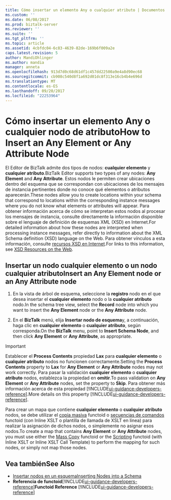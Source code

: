 ```yaml
---
title: Cómo insertar un elemento Any o cualquier atributo | Documentos de Microsoft
ms.custom: ''
ms.date: 06/08/2017
ms.prod: biztalk-server
ms.reviewer: ''
ms.suite: ''
ms.tgt_pltfrm: ''
ms.topic: article
ms.assetid: 4cbfdc04-6c83-4639-82de-169b6f009a2e
caps.latest.revision: 5
author: MandiOhlinger
ms.author: mandia
manager: anneta
ms.openlocfilehash: 913d7d0c68d61df1c457dd22500a9e4a8d90ec68
ms.sourcegitcommit: cb908c540d8f1a692d01dc8f313e16cb4b4e696d
ms.translationtype: MT
ms.contentlocale: es-ES
ms.lasthandoff: 09/20/2017
ms.locfileid: "22253964"
---
```

# <a name="how-to-insert-an-any-element-or-any-attribute-node"></a><span data-ttu-id="a726a-102">Cómo insertar un elemento Any o cualquier nodo de atributo</span><span class="sxs-lookup"><span data-stu-id="a726a-102">How to Insert an Any Element or Any Attribute Node</span></span>
<span data-ttu-id="a726a-103">El Editor de BizTalk admite dos tipos de nodos: **cualquier elemento** y **cualquier atributo**.</span><span class="sxs-lookup"><span data-stu-id="a726a-103">BizTalk Editor supports two types of any nodes: **Any Element** and **Any Attribute**.</span></span> <span data-ttu-id="a726a-104">Estos nodos le permiten crear ubicaciones dentro del esquema que se correspondan con ubicaciones de los mensajes de instancia pertinentes donde no conoce qué elementos o atributos aparecerán.</span><span class="sxs-lookup"><span data-stu-id="a726a-104">These nodes allow you to create locations within your schema that correspond to locations within the corresponding instance messages where you do not know what elements or attributes will appear.</span></span> <span data-ttu-id="a726a-105">Para obtener información acerca de cómo se interpretan estos nodos al procesar los mensajes de instancia, consulte directamente la información disponible sobre el lenguaje de definición de esquemas XML (XSD) en Internet.</span><span class="sxs-lookup"><span data-stu-id="a726a-105">For detailed information about how these nodes are interpreted when processing instance messages, refer directly to information about the XML Schema definition (XSD) language on the Web.</span></span> <span data-ttu-id="a726a-106">Para obtener vínculos a esta información, consulte [recursos XSD en Internet](../core/xsd-resources-on-the-web.md).</span><span class="sxs-lookup"><span data-stu-id="a726a-106">For links to this information, see [XSD Resources on the Web](../core/xsd-resources-on-the-web.md).</span></span>  
  
## <a name="insert-an-any-element-node-or-an-any-attribute-node"></a><span data-ttu-id="a726a-107">Insertar un nodo cualquier elemento o un nodo cualquier atributo</span><span class="sxs-lookup"><span data-stu-id="a726a-107">Insert an Any Element node or an Any Attribute node</span></span>  
  
1.  <span data-ttu-id="a726a-108">En la vista de árbol de esquema, seleccione la **registro** nodo en el que desea insertar el **cualquier elemento** nodo o la **cualquier atributo** nodo.</span><span class="sxs-lookup"><span data-stu-id="a726a-108">In the schema tree view, select the **Record** node into which you want to insert the **Any Element** node or the **Any Attribute** node.</span></span>  
  
2.  <span data-ttu-id="a726a-109">En el **BizTalk** menú, elija **Insertar nodo de esquema**y, a continuación, haga clic en **cualquier elemento** o **cualquier atributo**, según corresponda.</span><span class="sxs-lookup"><span data-stu-id="a726a-109">On the **BizTalk** menu, point to **Insert Schema Node**, and then click **Any Element** or **Any Attribute**, as appropriate.</span></span>  
  
> [!IMPORTANT]
>  <span data-ttu-id="a726a-110">Establecer el **Process Contents** propiedad **Lax** para **cualquier elemento** o **cualquier atributo** nodos no funcionen correctamente.</span><span class="sxs-lookup"><span data-stu-id="a726a-110">Setting the **Process Contents** property to **Lax** for **Any Element** or **Any Attribute** nodes may not work correctly.</span></span> <span data-ttu-id="a726a-111">Para pasar la validación **cualquier elemento** o **cualquier atributo** nodos, establezca la propiedad en **omitir**.</span><span class="sxs-lookup"><span data-stu-id="a726a-111">To pass validation on **Any Element** or **Any Attribute** nodes, set the property to **Skip**.</span></span>  <span data-ttu-id="a726a-112">Para obtener más información acerca de esta propiedad [!INCLUDE[ui-guidance-developers-reference](../includes/ui-guidance-developers-reference.md)].</span><span class="sxs-lookup"><span data-stu-id="a726a-112">More details on this property [!INCLUDE[ui-guidance-developers-reference](../includes/ui-guidance-developers-reference.md)].</span></span>
>
>  <span data-ttu-id="a726a-113">Para crear un mapa que contiene **cualquier elemento** o **cualquier atributo** nodos, se debe utilizar el [copia masiva](mass-copy-functoid.md) functoid o [secuencias de comandos](scripting-functoid.md) functoid (con Inline XSLT o plantilla de llamada de XSLT en línea) para realizar la asignación de dichos nodos, o simplemente no asignar esos nodos.</span><span class="sxs-lookup"><span data-stu-id="a726a-113">To create a map that contains **Any Element** or **Any Attribute** nodes, you must use either the [Mass Copy](mass-copy-functoid.md) functoid or the [Scripting](scripting-functoid.md) functoid (with Inline XSLT or Inline XSLT Call Template) to perform the mapping for such nodes, or simply not map those nodes.</span></span>  
  
## <a name="see-also"></a><span data-ttu-id="a726a-114">Vea también</span><span class="sxs-lookup"><span data-stu-id="a726a-114">See Also</span></span>  
-  [<span data-ttu-id="a726a-115">Insertar nodos en un esquema</span><span class="sxs-lookup"><span data-stu-id="a726a-115">Inserting Nodes into a Schema</span></span>](../core/inserting-nodes-into-a-schema.md)
- <span data-ttu-id="a726a-116">**Referencia de functoid**[!INCLUDE[ui-guidance-developers-reference](../includes/ui-guidance-developers-reference.md)]</span><span class="sxs-lookup"><span data-stu-id="a726a-116">**Functoid Reference** [!INCLUDE[ui-guidance-developers-reference](../includes/ui-guidance-developers-reference.md)]</span></span>